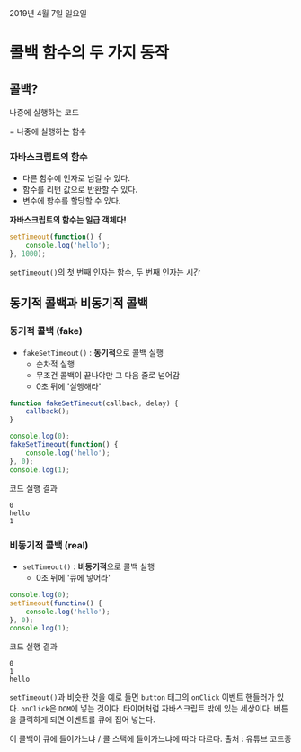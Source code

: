 2019년 4월 7일 일요일

# 콜백 함수의 두 가지 동작

## 콜백?
나중에 실행하는 코드

= 나중에 실행하는 함수

### 자바스크립트의 함수
- 다른 함수에 인자로 넘길 수 있다.
- 함수를 리턴 값으로 반환할 수 있다.
- 변수에 함수를 할당할 수 있다.

**자바스크립트의 함수는 일급 객체다!**

```javascript
setTimeout(function() {
	console.log('hello');
}, 1000);
```

`setTimeout()`의 첫 번째 인자는 함수, 두 번째 인자는 시간


## 동기적 콜백과 비동기적 콜백

### 동기적 콜백 (fake)
- `fakeSetTimeout()` : **동기적**으로 콜백 실행
  * 순차적 실행
  * 무조건 콜백이 끝나야만 그 다음 줄로 넘어감
  * 0초 뒤에 '실행해라'

```javascript
function fakeSetTimeout(callback, delay) {
	callback();
}

console.log(0);
fakeSetTimeout(function() {
	console.log('hello');
}, 0);
console.log(1);
```

코드 실행 결과
```
0
hello
1
```

### 비동기적 콜백 (real)
- `setTimeout()` : **비동기적**으로 콜백 실행
  * 0초 뒤에 '큐에 넣어라'

```javascript
console.log(0);
setTimeout(functino() {
	console.log('hello');
}, 0);
console.log(1);
```

코드 실행 결과
```
0
1
hello
```

`setTimeout()`과 비슷한 것을 예로 들면 `button` 태그의 `onClick` 이벤트 핸들러가 있다. `onClick`은 `DOM`에 넣는 것이다. 타이머처럼 자바스크립트 밖에 있는 세상이다. 버튼을 클릭하게 되면 이벤트를 큐에 집어 넣는다.

이 콜백이 큐에 들어가느냐 / 콜 스택에 들어가느냐에 따라 다르다.
출처 : 유튜브 코드종
